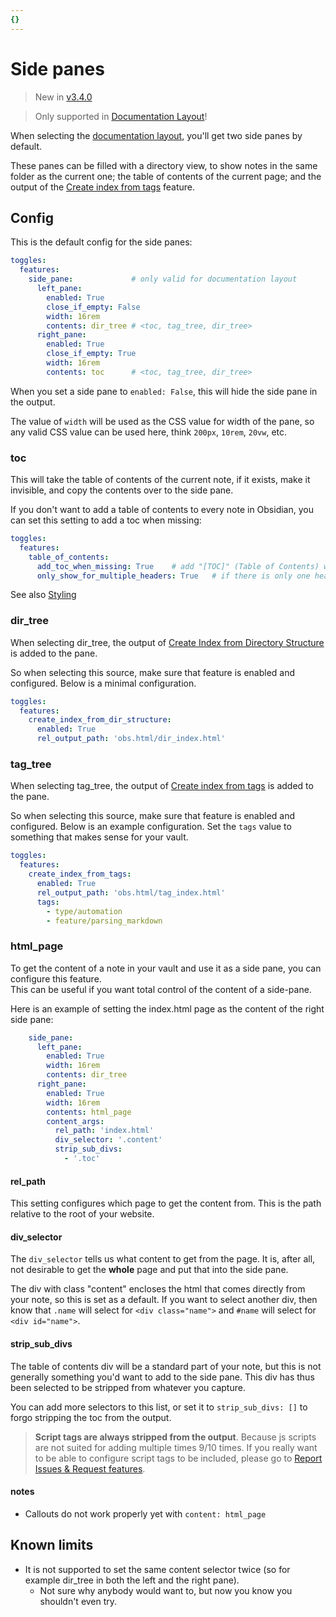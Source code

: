 ```yaml
---
{}
---
```

# Side panes   
   
> New in [v3.4.0](/not_created.md)   
   
> Only supported in [Documentation Layout](../../Configurations/Styling/Styling.md#documentation)!   
   
When selecting the [documentation layout](../../Configurations/Styling/Styling.md#documentation), you'll get two side panes by default.   
   
These panes can be filled with a directory view, to show notes in the same folder as the current one; the table of contents of the current page; and the output of the [Create index from tags](../../Configurations/Modes/Create%20index%20from%20tags.md) feature.   
   
## Config   
This is the default config for the side panes:   
   
``` yaml
toggles:
  features:
    side_pane:             # only valid for documentation layout
      left_pane:
        enabled: True
        close_if_empty: False
	    width: 16rem
        contents: dir_tree # <toc, tag_tree, dir_tree> 
      right_pane:
        enabled: True
        close_if_empty: True
        width: 16rem
        contents: toc      # <toc, tag_tree, dir_tree> 
```
   
   
When you set a side pane to `enabled: False`, this will hide the side pane in the output.   
   
The value of `width` will be used as the CSS value for width of the pane, so any valid CSS value can be used here, think `200px`, `10rem`, `20vw`, etc.   
   
### toc   
This will take the table of contents of the current note, if it exists, make it invisible, and copy the contents over to the side pane.   
   
If you don't want to add a table of contents to every note in Obsidian, you can set this setting to add a toc when missing:   
``` yaml
toggles:
  features:
    table_of_contents:
      add_toc_when_missing: True    # add "[TOC]" (Table of Contents) when missing
      only_show_for_multiple_headers: True   # if there is only one header, don't show the TOC
```
   
   
See also [Styling](../../Configurations/Styling/Styling.md#table-of-contents)   
   
   
### dir_tree   
When selecting dir_tree, the output of [Create Index from Directory Structure](../../Configurations/Modes/Create%20Index%20from%20Directory%20Structure.md) is added to the pane.   
   
So when selecting this source, make sure that feature is enabled and configured. Below is a minimal configuration.   
   
``` yaml
toggles:
  features:
    create_index_from_dir_structure:
      enabled: True
      rel_output_path: 'obs.html/dir_index.html'
```
   
   
### tag_tree   
When selecting tag_tree, the output of [Create index from tags](../../Configurations/Modes/Create%20index%20from%20tags.md) is added to the pane.   
   
So when selecting this source, make sure that feature is enabled and configured. Below is an example configuration. Set the  `tags` value to something that makes sense for your vault.   
   
``` yaml
toggles:
  features:
    create_index_from_tags:
      enabled: True
      rel_output_path: 'obs.html/tag_index.html'
      tags:
        - type/automation
        - feature/parsing_markdown
```
   
   
### html_page   
To get the content of a note in your vault and use it as a side pane, you can configure this feature.   
This can be useful if you want total control of the content of a side-pane.   
   
Here is an example of setting the index.html page as the content of the right side pane:   
   
``` yaml
    side_pane:             
      left_pane:
        enabled: True
        width: 16rem
        contents: dir_tree  
      right_pane:
        enabled: True
        width: 16rem
        contents: html_page      
        content_args:   
          rel_path: 'index.html'
          div_selector: '.content'
          strip_sub_divs:
            - '.toc'
```
   
   
#### rel_path   
This setting configures which page to get the content from. This is the path relative to the root of your website.   
   
#### div_selector   
The `div_selector` tells us what content to get from the page. It is, after all, not desirable to get the **whole** page and put that into the side pane.    
   
The div with class "content" encloses the html that comes directly from your note, so this is set as a default. If you want to select another div, then know that `.name` will select for `<div class="name">` and `#name` will select for  `<div id="name">`.   
   
#### strip_sub_divs   
The table of contents div will be a standard part of your note, but this is not generally something you'd want to add to the side pane. This div has thus been selected to be stripped from whatever you capture.   
   
You can add more selectors to this list, or set it to `strip_sub_divs: []` to forgo stripping the toc from the output.   
   
> **Script tags are always stripped from the output**. Because js scripts are not suited for adding multiple times 9/10 times. If you really want to be able to configure script tags to be included, please go to [Report Issues & Request features](../../General%20Information/Report%20Issues%20%26%20Request%20features.md).   
   
#### notes   
   
- Callouts do not work properly yet with `content: html_page`   
   
## Known limits   
   
- It is not supported to set the same content selector twice (so for example dir_tree in both the left and the right pane).   
  - Not sure why anybody would want to, but now you know you shouldn't even try.